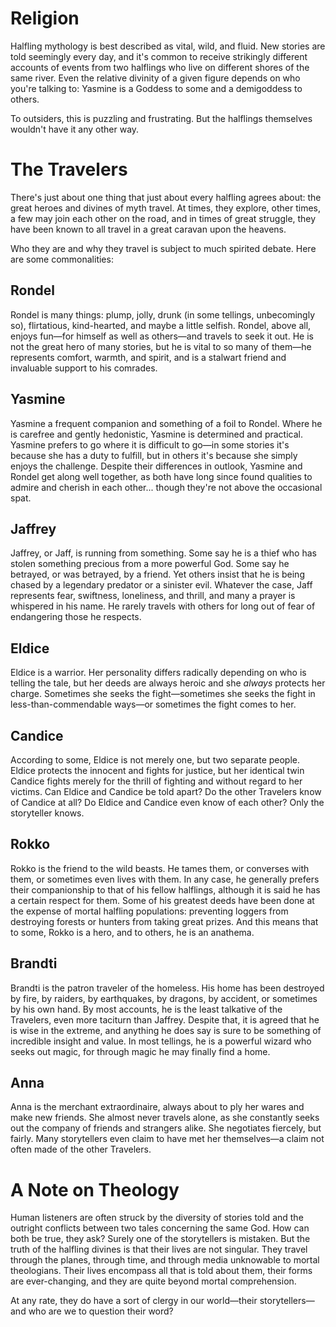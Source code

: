
Religion
========

Halfling mythology is best described as vital, wild, and fluid.  New stories are told seemingly every day, and it's common to receive strikingly different accounts of events from two halflings who live on different shores of the same river.  Even the relative divinity of a given figure depends on who you're talking to: Yasmine is a Goddess to some and a demigoddess to others.

To outsiders, this is puzzling and frustrating.  But the halflings themselves wouldn't have it any other way.

The Travelers
=============

There's just about one thing that just about every halfling agrees about: the great heroes and divines of myth travel.  At times, they explore, other times, a few may join each other on the road, and in times of great struggle, they have been known to all travel in a great caravan upon the heavens.

Who they are and why they travel is subject to much spirited debate.  Here are some commonalities:

Rondel
------

Rondel is many things: plump, jolly, drunk (in some tellings, unbecomingly so), flirtatious, kind-hearted, and maybe a little selfish.  Rondel, above all, enjoys fun—for himself as well as others—and travels to seek it out.  He is not the great hero of many stories, but he is vital to so many of them—he represents comfort, warmth, and spirit, and is a stalwart friend and invaluable support to his comrades.

Yasmine
-------

Yasmine a frequent companion and something of a foil to Rondel.  Where he is carefree and gently hedonistic, Yasmine is determined and practical.  Yasmine prefers to go where it is difficult to go—in some stories it's because she has a duty to fulfill, but in others it's because she simply enjoys the challenge.  Despite their differences in outlook, Yasmine and Rondel get along well together, as both have long since found qualities to admire and cherish in each other... though they're not above the occasional spat.

Jaffrey
-------

Jaffrey, or Jaff, is running from something.  Some say he is a thief who has stolen something precious from a more powerful God.  Some say he betrayed, or was betrayed, by a friend.  Yet others insist that he is being chased by a legendary predator or a sinister evil.  Whatever the case, Jaff represents fear, swiftness, loneliness, and thrill, and many a prayer is whispered in his name.  He rarely travels with others for long out of fear of endangering those he respects.

Eldice
------

Eldice is a warrior.  Her personality differs radically depending on who is telling the tale, but her deeds are always heroic and she *always* protects her charge.  Sometimes she seeks the fight—sometimes she seeks the fight in less-than-commendable ways—or sometimes the fight comes to her.

Candice
-------

According to some, Eldice is not merely one, but two separate people.  Eldice protects the innocent and fights for justice, but her identical twin Candice fights merely for the thrill of fighting and without regard to her victims.  Can Eldice and Candice be told apart?  Do the other Travelers know of Candice at all?  Do Eldice and Candice even know of each other?  Only the storyteller knows.

Rokko
-----

Rokko is the friend to the wild beasts.  He tames them, or converses with them, or sometimes even lives with them.  In any case, he generally prefers their companionship to that of his fellow halflings, although it is said he has a certain respect for them.  Some of his greatest deeds have been done at the expense of mortal halfling populations: preventing loggers from destroying forests or hunters from taking great prizes.  And this means that to some, Rokko is a hero, and to others, he is an anathema.

Brandti
-------

Brandti is the patron traveler of the homeless.  His home has been destroyed by fire, by raiders, by earthquakes, by dragons, by accident, or sometimes by his own hand.  By most accounts, he is the least talkative of the Travelers, even more taciturn than Jaffrey.  Despite that, it is agreed that he is wise in the extreme, and anything he does say is sure to be something of incredible insight and value.  In most tellings, he is a powerful wizard who seeks out magic, for through magic he may finally find a home.

Anna
----

Anna is the merchant extraordinaire, always about to ply her wares and make new friends.  She almost never travels alone, as she constantly seeks out the company of friends and strangers alike.  She negotiates fiercely, but fairly.  Many storytellers even claim to have met her themselves—a claim not often made of the other Travelers.

A Note on Theology
==================

Human listeners are often struck by the diversity of stories told and the outright conflicts between two tales concerning the same God.  How can both be true, they ask?  Surely one of the storytellers is mistaken.  But the truth of the halfling divines is that their lives are not singular.  They travel through the planes, through time, and through media unknowable to mortal theologians.  Their lives encompass all that is told about them, their forms are ever-changing, and they are quite beyond mortal comprehension.

At any rate, they do have a sort of clergy in our world—their storytellers—and who are we to question their word?
